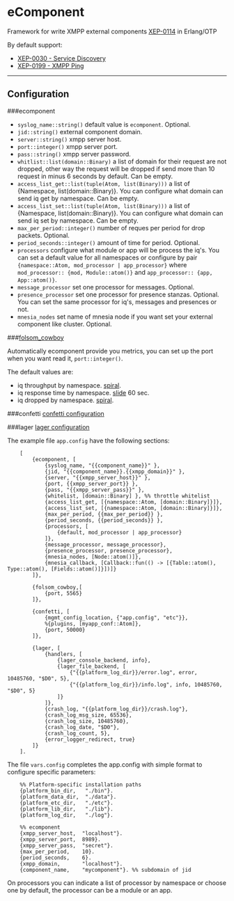 eComponent
==========

Framework for write XMPP external components [XEP-0114](http://xmpp.org/extensions/xep-0114.html) in Erlang/OTP

By default support:

 * [XEP-0030 - Service Discovery](http://xmpp.org/extensions/xep-0030.html)
 * [XEP-0199 - XMPP Ping](http://xmpp.org/extensions/xep-0199.html)

- - -

Configuration
-------------

###ecomponent

- `syslog_name::string()` default value is `ecomponent`. Optional.  
- `jid::string()` external component domain.  
- `server::string()` xmpp server host.  
- `port::integer()` xmpp server port.  
- `pass::string()` xmpp server password.  
- `whitlist::list(domain::Binary)` a list of domain for their request are not dropped, other way the request will be dropped if send more than 10 request in minus 6 seconds by default. Can be empty.  
- `access_list_get::list(tuple(Atom, list(Binary)))` a list of {Namespace, list(domain::Binary)}. You can configure what domain can send iq get by namespace. Can be empty.  
- `access_list_set::list(tuple(Atom, list(Binary)))` a list of {Namespace, list(domain::Binary)}. You can configure what domain can send iq set by namespace. Can be empty.
- `max_per_period::integer()` number of reques per period for drop packets. Optional.  
- `period_seconds::integer()` amount of time for period. Optional.  
- `processors` configure what module or app will be process the iq's. You can set a default value for all namespaces or configure by pair `{namespace::Atom, mod_processor | app_processor}` where `mod_processor:: {mod, Module::atom()}` and  `app_processor:: {app, App::atom()}`.  
- `message_processor` set one processor for messages. Optional.  
- `presence_processor` set one processor for presence stanzas. Optional.  
You can set the same processor for iq's, messages and presences or not.  
- `mnesia_nodes` set name of mnesia node if you want set your external component like cluster. Optional.  

###[folsom_cowboy](https://github.com/bosqueviejo/folsom_cowboy)

Automatically ecomponent provide you metrics, you can set up the port when you want read it, `port::integer()`.  

The default values are:

- iq throughput by namespace. [spiral](https://github.com/boundary/folsom#spiral-meter).
- iq response time by namespace. [slide](https://github.com/boundary/folsom#slide) 60 sec.
- iq dropped by namespace. [spiral](https://github.com/boundary/folsom#spiral-meter).

###confetti
[confetti configuration](https://github.com/manuel-rubio/confetti)

###lager
[lager configuration](https://github.com/basho/lager#configuration)

The example file `app.config` have the following sections:
```
    [
        {ecomponent, [
            {syslog_name, "{{component_name}}" },
            {jid, "{{component_name}}.{{xmpp_domain}}" },
            {server, "{{xmpp_server_host}}" },
            {port, {{xmpp_server_port}} },
            {pass, "{{xmpp_server_pass}}" },
            {whitelist, [domain::Binary] }, %% throttle whitelist
            {access_list_get, [{namespace::Atom, [domain::Binary]}]},
            {access_list_set, [{namespace::Atom, [domain::Binary]}]},
            {max_per_period, {{max_per_period}} },
            {period_seconds, {{period_seconds}} },
            {processors, [
                {default, mod_processor | app_processor}
            ]},
            {message_processor, message_processor},
            {presence_processor, presence_processor},
            {mnesia_nodes, [Node::atom()]},
            {mnesia_callback, [Callback::fun(() -> [{Table::atom(), Type::atom(), [Fields::atom()]}])]}
        ]},
    
        {folsom_cowboy,[
            {port, 5565}
        ]},

        {confetti, [
            {mgmt_config_location, {"app.config", "etc"}},
            %{plugins, [myapp_conf::Atom]},
            {port, 50000}
        ]},
    
        {lager, [
            {handlers, [
                {lager_console_backend, info},
                {lager_file_backend, [
                    {"{{platform_log_dir}}/error.log", error, 10485760, "$D0", 5},
                    {"{{platform_log_dir}}/info.log", info, 10485760, "$D0", 5}
                ]}
            ]},
            {crash_log, "{{platform_log_dir}}/crash.log"},
            {crash_log_msg_size, 65536},
            {crash_log_size, 10485760},
            {crash_log_date, "$D0"},
            {crash_log_count, 5},
            {error_logger_redirect, true}
        ]}
    ].
```

The file `vars.config` completes the app.config with simple format to configure specific parameters:

```
    %% Platform-specific installation paths
    {platform_bin_dir,   "./bin"}.
    {platform_data_dir,  "./data"}.
    {platform_etc_dir,   "./etc"}.
    {platform_lib_dir,   "./lib"}.
    {platform_log_dir,   "./log"}.
    
    %% ecomponent
    {xmpp_server_host,  "localhost"}.
    {xmpp_server_port,  8989}.
    {xmpp_server_pass,  "secret"}.
    {max_per_period,    10}.
    {period_seconds,    6}.
    {xmpp_domain,       "localhost"}.
    {component_name,    "mycomponent"}. %% subdomain of jid
```

On processors you can indicate a list of processor by namespace or choose one by default,
the processor can be a module or an app.
